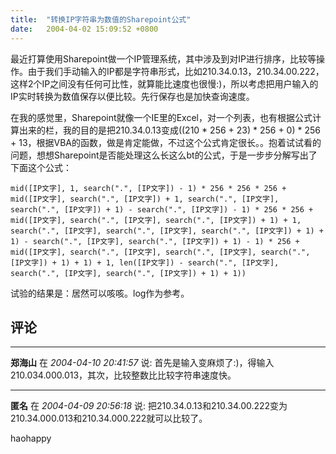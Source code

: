 ```yaml
---
title:  "转换IP字符串为数值的Sharepoint公式"
date:   2004-04-02 15:09:52 +0800
---
```


最近打算使用Sharepoint做一个IP管理系统，其中涉及到对IP进行排序，比较等操作。由于我们手动输入的IP都是字符串形式，比如210.34.0.13，210.34.00.222，这样2个IP之间没有任何可比性，就算能比速度也很慢:)，所以考虑把用户输入的IP实时转换为数值保存以便比较。先行保存也是加快查询速度。  

在我的感觉里，Sharepoint就像一个IE里的Excel，对一个列表，也有根据公式计算出来的栏，我的目的是把210.34.0.13变成((210 \* 256 + 23) \* 256 + 0) * 256 + 13，根据VBA的函数，做是肯定能做，不过这个公式肯定很长。。抱着试试看的问题，想想Sharepoint是否能处理这么长这么bt的公式，于是一步步分解写出了下面这个公式：  

```vba
mid([IP文字], 1, search(".", [IP文字]) - 1) * 256 * 256 * 256 +   
mid([IP文字], search(".", [IP文字]) + 1, search(".", [IP文字], search(".", [IP文字]) + 1) - search(".", [IP文字]) - 1) * 256 * 256 +  
mid([IP文字], search(".", [IP文字], search(".", [IP文字]) + 1) + 1, search(".", [IP文字], search(".", [IP文字], search(".", [IP文字]) + 1) + 1) - search(".", [IP文字], search(".", [IP文字]) + 1) - 1) * 256 +  
mid([IP文字], search(".", [IP文字], search(".", [IP文字], search(".", [IP文字]) + 1) + 1) + 1, len([IP文字]) - search(".", [IP文字], search(".", [IP文字], search(".", [IP文字]) + 1) + 1))  
```

试验的结果是：居然可以咳咳。log作为参考。  


## 评论

*****
**郑海山** 在 *2004-04-10 20:41:57* 说: 首先是输入变麻烦了:)，得输入210.034.000.013，其次，比较整数比比较字符串速度快。

*****
**匿名** 在 *2004-04-09 20:56:18* 说: 把210.34.0.13和210.34.00.222变为
210.34.000.013和210.34.000.222就可以比较了。

haohappy

